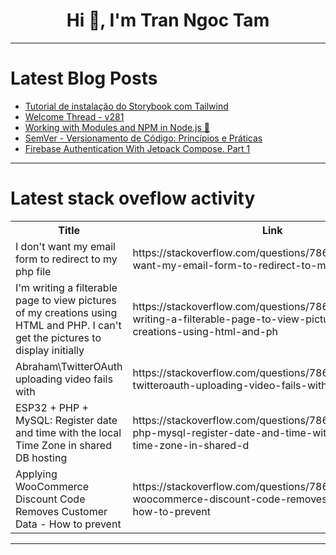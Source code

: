 <h1 align="center">Hi 👋, I'm Tran Ngoc Tam</h1>

---

# Latest Blog Posts 
<!-- BLOG-POST-LIST:START -->
- [Tutorial de instalação do Storybook com Tailwind](https://dev.to/gustavoacaetano/tutorial-de-instalacao-do-storybook-com-tailwind-324l)
- [Welcome Thread - v281](https://dev.to/devteam/welcome-thread-v281-5fc7)
- [Working with Modules and NPM in Node.js 🚀](https://dev.to/erasmuskotoka/working-with-modules-and-npm-in-nodejs-26o)
- [SemVer - Versionamento de Código: Princípios e Práticas](https://dev.to/thiagohnrt/semver-versionamento-de-codigo-principios-e-praticas-3aok)
- [Firebase Authentication With Jetpack Compose. Part 1](https://dev.to/evgensuit/firebase-authentication-with-jetpack-compose-part-1-3k82)
<!-- BLOG-POST-LIST:END -->

---

# Latest stack oveflow activity
<table>
  <tr><th>Title</th><th>Link</th></tr>
  <!-- STACKOVERFLOW:START --><tr><td>I don&#39;t want my email form to redirect to my php file</td><td>https://stackoverflow.com/questions/78640087/i-dont-want-my-email-form-to-redirect-to-my-php-file</td></tr><tr><td>I&#39;m writing a filterable page to view pictures of my creations using HTML and PHP. I can&#39;t get the pictures to display initially</td><td>https://stackoverflow.com/questions/78640072/im-writing-a-filterable-page-to-view-pictures-of-my-creations-using-html-and-ph</td></tr><tr><td>Abraham\TwitterOAuth uploading video fails with</td><td>https://stackoverflow.com/questions/78640008/abraham-twitteroauth-uploading-video-fails-with</td></tr><tr><td>ESP32 + PHP + MySQL: Register date and time with the local Time Zone in shared DB hosting</td><td>https://stackoverflow.com/questions/78639903/esp32-php-mysql-register-date-and-time-with-the-local-time-zone-in-shared-d</td></tr><tr><td>Applying WooCommerce Discount Code Removes Customer Data - How to prevent</td><td>https://stackoverflow.com/questions/78639747/applying-woocommerce-discount-code-removes-customer-data-how-to-prevent</td></tr><!-- STACKOVERFLOW:END -->
</table>

---


